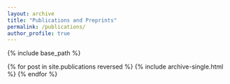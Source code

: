 ```yaml
---
layout: archive
title: "Publications and Preprints"
permalink: /publications/
author_profile: true
---
```



{% include base_path %}

{% for post in site.publications reversed %}
  {% include archive-single.html %}
{% endfor %}

